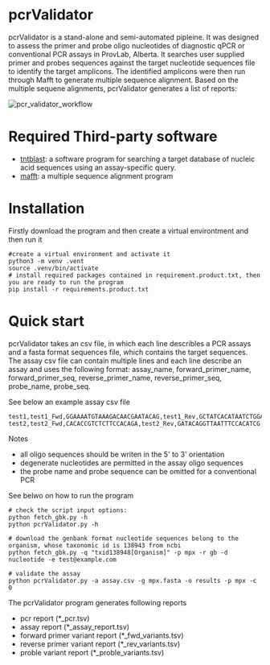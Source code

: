 # pcrValidator
pcrValidator is a stand-alone and semi-automated pipleine. It was designed to assess the primer and probe oligo nucleotides of diagnostic qPCR or conventional PCR assays in ProvLab, Alberta. It searches user supplied primer and probes sequences against the target nucleotide sequences file to identify the target amplicons. The identified amplicons were then run through Mafft to generate multiple sequence alignment. Based on the multiple sequene alignments, pcrValidator generates a list of reports:

![pcr_validator_workflow](https://user-images.githubusercontent.com/52679027/194162582-c5b064b6-eaab-4f10-9e50-8194bce3534f.png)

# Required Third-party software
* [tntblast](https://github.com/jgans/thermonucleotideBLAST): a software program for searching a target database of nucleic acid sequences using an assay-specific query.
* [mafft](https://mafft.cbrc.jp/alignment/software/): a multiple sequence alignment program

# Installation
Firstly download the program and then create a virtual environtment and then run it
```
#create a virtual environment and activate it
python3 -m venv .vent
source .venv/bin/activate
# install required packages contained in requirement.product.txt, then you are ready to run the program
pip install -r requirements.product.txt
```

# Quick start
 pcrValidator takes an csv file, in which each line describles a PCR assays and a fasta format sequences file, which contains the target sequences. The assay csv file can contain multiple lines and each line describe an assay and  uses the following format: assay_name, forward_primer_name, forward_primer_seq, reverse_primer_name, reverse_primer_seq, probe_name, probe_seq. 

See below an example assay csv file

```
test1,test1_Fwd,GGAAAATGTAAAGACAACGAATACAG,test1_Rev,GCTATCACATAATCTGGAAGCGTA,test1_Probe,AAGCCGTAATCTATGTTGTCTATCGTGTCC
test2,test2_Fwd,CACACCGTCTCTTCCACAGA,test2_Rev,GATACAGGTTAATTTCCACATCG,test2_Probe,AACCCGTCGTAACCAGCAATACATTT
```

Notes

* all oligo sequences should be writen in the 5' to 3' orientation
* degenerate nucleotides are permitted in the assay oligo sequences
* the probe name and probe sequence can be omitted for a conventional PCR

See belwo on how to run the program
```
# check the script input options:
python fetch_gbk.py -h
python pcrValidator.py -h

# download the genbank format nucleotide sequences belong to the organism, whose taxonomic id is 138943 from ncbi
python fetch_gbk.py -q "txid138948[Organism]" -p mpx -r gb -d nucleotide -e test@example.com

# validate the assay
python pcrValidator.py -a assay.csv -g mpx.fasta -o results -p mpx -c 0 
```

The pcrValidator program generates following reports
* pcr report (*_pcr.tsv)
* assay report (*_assay_report.tsv)
* forward primer variant report (*_fwd_variants.tsv)
* reverse primer variant report (*_rev_variants.tsv)
* proble variant report (*_proble_variants.tsv)
